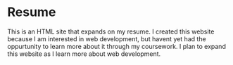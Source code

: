 # Resume
This is an HTML site that expands on my resume. I created this website because I am interested in web development, but havent yet had the oppurtunity to learn more about it through my coursework. I plan to expand this website as I learn more about web development.

